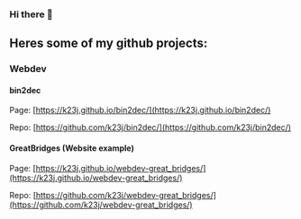 ### Hi there 👋

## Heres some of my github projects:

### Webdev

#### bin2dec

Page: [https://k23j.github.io/bin2dec/](https://k23j.github.io/bin2dec/)

Repo: [https://github.com/k23j/bin2dec/](https://github.com/k23j/bin2dec/)


#### GreatBridges (Website example)

Page: [https://k23j.github.io/webdev-great_bridges/](https://k23j.github.io/webdev-great_bridges/)

Repo: [https://github.com/k23j/webdev-great_bridges/](https://github.com/k23j/webdev-great_bridges/)

<!--
**k23j/k23j** is a ✨ _special_ ✨ repository because its `README.md` (this file) appears on your GitHub profile.

Here are some ideas to get you started:

- 🔭 I’m currently working on ...
- 🌱 I’m currently learning ...
- 👯 I’m looking to collaborate on ...
- 🤔 I’m looking for help with ...
- 💬 Ask me about ...
- 📫 How to reach me: ...
- 😄 Pronouns: ...
- ⚡ Fun fact: ...
-->

